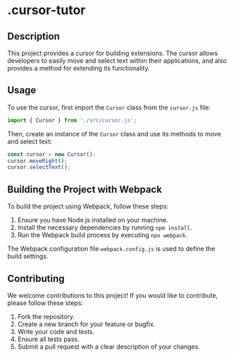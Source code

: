 # .cursor-tutor

## Description

This project provides a cursor for building extensions. The cursor allows developers to easily move and select text within their applications, and also provides a method for extending its functionality.

## Usage

To use the cursor, first import the `Cursor` class from the `cursor.js` file:

```javascript
import { Cursor } from './src/cursor.js';
```

Then, create an instance of the `Cursor` class and use its methods to move and select text:

```javascript
const cursor = new Cursor();
cursor.moveRight();
cursor.selectText();
```

## Building the Project with Webpack

To build the project using Webpack, follow these steps:

1. Ensure you have Node.js installed on your machine.
2. Install the necessary dependencies by running `npm install`.
3. Run the Webpack build process by executing `npx webpack`.

The Webpack configuration file `webpack.config.js` is used to define the build settings.

## Contributing

We welcome contributions to this project! If you would like to contribute, please follow these steps:

1. Fork the repository.
2. Create a new branch for your feature or bugfix.
3. Write your code and tests.
4. Ensure all tests pass.
5. Submit a pull request with a clear description of your changes.
